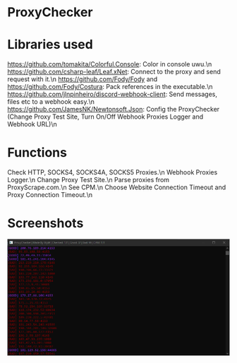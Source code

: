 # ProxyChecker

# Libraries used
https://github.com/tomakita/Colorful.Console: Color in console uwu.\n
https://github.com/csharp-leaf/Leaf.xNet: Connect to the proxy and send request with it.\n
https://github.com/Fody/Fody and https://github.com/Fody/Costura: Pack references in the executable.\n
https://github.com/jlnpinheiro/discord-webhook-client: Send messages, files etc to a webhook easy.\n
https://github.com/JamesNK/Newtonsoft.Json: Config the ProxyChecker (Change Proxy Test Site, Turn On/Off Webhook Proxies Logger and Webhook URL)\n

# Functions
Check HTTP, SOCKS4, SOCKS4A, SOCKS5 Proxies.\n
Webhook Proxies Logger.\n
Change Proxy Test Site.\n
Parse proxies from ProxyScrape.com.\n
See CPM.\n
Choose Website Connection Timeout and Proxy Connection Timeout.\n

# Screenshots

![Checking proxies...](screenshot.png?raw=true "Screenshot")
